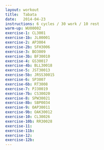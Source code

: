 ```yaml
---
layout: workout 
title:  Tabata
date:   2014-04-23
instructions: 6 cycles / 30 work / 10 rest
warm-up: WU00002
exercise-1: CL3001
exercise-1b: JL00001
exercise-2: AP3004
exercise-2b: SFH3006
exercise-3: BO3009
exercise-3b: BF30010
exercise-4: GS30017
exercise-4b: BLL30018
exercise-5: JST30013
exercise-5b: JRSS30015
exercise-6: SP3007
exercise-6b: RT3008
exercise-7: PJ30019
exercise-7b: CS30020
exercise-8: SPW30021
exercise-8b: SBP0034
exercise-9: OAP30011
exercise-9b: OAK30012
exercise-10: CL30026
exercise-10b: RR30028
exercise-11: 
exercise-11b: 
exercise-12: 
exercise-12b: 
---
```


